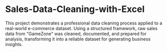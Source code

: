 # Sales-Data-Cleaning-with-Excel
This project demonstrates a professional data cleaning process applied to a real-world e-commerce dataset. Using a structured framework, raw sales data from "GameZone" was cleaned, documented, and prepared for analysis, transforming it into a reliable dataset for generating business insights.
